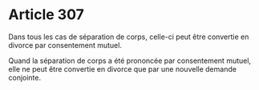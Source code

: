 # Article 307

Dans tous les cas de séparation de corps, celle-ci peut être convertie en divorce par consentement mutuel.

Quand la séparation de corps a été prononcée par consentement mutuel, elle ne peut être convertie en divorce que par une nouvelle demande conjointe.
